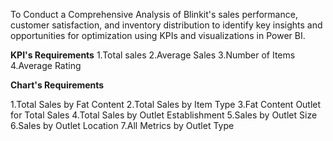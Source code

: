 To Conduct a Comprehensive Analysis of Blinkit's sales performance, customer satisfaction, and inventory distribution to identify key insights and opportunities for optimization using KPIs and visualizations in Power BI. 

**KPI's Requirements**
1.Total sales
2.Average Sales
3.Number of Items
4.Average Rating


**Chart's Requirements**

1.Total Sales by Fat Content
2.Total Sales by Item Type
3.Fat Content Outlet for Total Sales
4.Total Sales by  Outlet Establishment
5.Sales by Outlet Size
6.Sales by Outlet Location
7.All Metrics by Outlet Type



 
